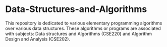 # Data-Structures-and-Algorithms
This repository is dedicated to various elementary programming algorithms over various data structures. These algorithms or programs are associated with subjects: Data structures and Algorithms (CSE220) and Algorithm Design and Analysis (CSE202).
